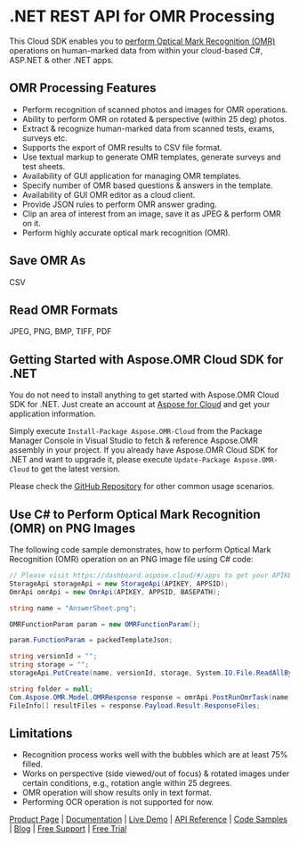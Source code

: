 # .NET REST API for OMR Processing

This Cloud SDK enables you to [perform Optical Mark Recognition (OMR)](https://products.aspose.cloud/omr/net) operations on human-marked data from within your cloud-based C#, ASP.NET & other .NET apps.

## OMR Processing Features

- Perform recognition of scanned photos and images for OMR operations.
- Ability to perform OMR on rotated & perspective (within 25 deg) photos.
- Extract & recognize human-marked data from scanned tests, exams, surveys etc.
- Supports the export of OMR results to CSV file format.
- Use textual markup to generate OMR templates, generate surveys and test sheets.
- Availability of GUI application for managing OMR templates.
- Specify number of OMR based questions & answers in the template.
- Availability of GUI OMR editor as a cloud client.
- Provide JSON rules to perform OMR answer grading.
- Clip an area of interest from an image, save it as JPEG & perform OMR on it.
- Perform highly accurate optical mark recognition (OMR).

## Save OMR As

CSV

## Read OMR Formats

JPEG, PNG, BMP, TIFF, PDF

## Getting Started with Aspose.OMR Cloud SDK for .NET

You do not need to install anything to get started with Aspose.OMR Cloud SDK for .NET. Just create an account at [Aspose for Cloud](https://dashboard.aspose.cloud/#/apps) and get your application information.

Simply execute `Install-Package Aspose.OMR-Cloud` from the Package Manager Console in Visual Studio to fetch & reference Aspose.OMR assembly in your project. If you already have Aspose.OMR Cloud SDK for .NET and want to upgrade it, please execute `Update-Package Aspose.OMR-Cloud` to get the latest version.

Please check the [GitHub Repository](https://github.com/aspose-omr-cloud) for other common usage scenarios.

## Use C# to Perform Optical Mark Recognition (OMR) on PNG Images

The following code sample demonstrates, how to perform Optical Mark Recognition (OMR) operation on an PNG image file using C# code:

```csharp
// Please visit https://dashboard.aspose.cloud/#/apps to get your APIKEY & APPSID.
StorageApi storageApi = new StorageApi(APIKEY, APPSID);
OmrApi omrApi = new OmrApi(APIKEY, APPSID, BASEPATH);

string name = "AnswerSheet.png";

OMRFunctionParam param = new OMRFunctionParam();

param.FunctionParam = packedTemplateJson;

string versionId = "";
string storage = "";
storageApi.PutCreate(name, versionId, storage, System.IO.File.ReadAllBytes(pathToTheImage + name));

string folder = null;
Com.Aspose.OMR.Model.OMRResponse response = omrApi.PostRunOmrTask(name, "CorrectTemplate", param, storage, folder);
FileInfo[] resultFiles = response.Payload.Result.ResponseFiles;
```

## Limitations

- Recognition process works well with the bubbles which are at least 75% filled.
- Works on perspective (side viewed/out of focus) & rotated images under certain conditions, e.g., rotation angle within 25 degrees.
- OMR operation will show results only in text format.
- Performing OCR operation is not supported for now.

[Product Page](https://products.aspose.cloud/omr/net) | [Documentation](https://docs.aspose.cloud/display/omrcloud/Home) | [Live Demo](https://products.aspose.app/omr/family) | [API Reference](https://apireference.aspose.cloud/omr/) | [Code Samples](https://github.com/aspose-omr-cloud) | [Blog](https://blog.aspose.cloud/category/omr/) | [Free Support](https://forum.aspose.cloud/c/omr) | [Free Trial](https://dashboard.aspose.cloud/#/apps)
